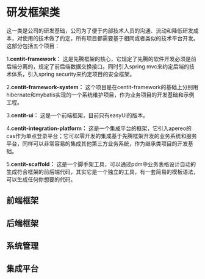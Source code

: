 # 研发框架类

这一类是公司的研发基础，公司为了便于内部技术人员的沟通、流动和降低研发成本，对使用的技术做了约定，所有项目都需要基于相同或者类似的技术平台开发。这部分包括五个项目：

1.**centit-framework：** 这是先腾框架的核心，它规定了先腾的软件开发必须是前后端分离的，规定了前后端数据交换接口。同时引入spring mvc来约定后端的技术体系，引入spring security来约定项目的安全框架。

2.**centit-framework-system：** 这个项目是在centit-framework的基础上分别用hibernate和mybatis实现的一个系统维护项目，作为业务项目的开发基础和示例工程。

3.**centit-ui：** 这是一个前端框架，目前只有easyUi的版本。

4.**centit-integration-platform：** 这是一个集成平台的框架，它引入apereo的cas作为单点登录平台；它可以零开发的集成基于先腾框架开发的业务系统和服务平台，同样可以非常容易的集成其他第三方业务系统，作为继承类项目的开发基础。

5.**centit-scaffold：** 这是一个脚手架工具，可以通过pdm中业务表格设计自动的生成符合框架的前后端代码，其实它是一个独立的工具，有一套简易的模板语法，可以生成任何你想要的代码。

## 前端框架

## 后端框架

## 系统管理

## 集成平台

